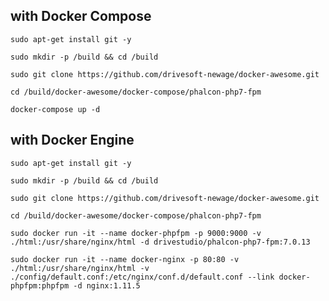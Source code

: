 with Docker Compose
---------------------------------------------------

`sudo apt-get install git -y`

`sudo mkdir -p /build && cd /build`

`sudo git clone https://github.com/drivesoft-newage/docker-awesome.git`

`cd /build/docker-awesome/docker-compose/phalcon-php7-fpm`

`docker-compose up -d`



with Docker Engine
---------------------------------------------------

`sudo apt-get install git -y`

`sudo mkdir -p /build && cd /build`

`sudo git clone https://github.com/drivesoft-newage/docker-awesome.git`

`cd /build/docker-awesome/docker-compose/phalcon-php7-fpm`

`sudo docker run -it --name docker-phpfpm -p 9000:9000 -v ./html:/usr/share/nginx/html -d drivestudio/phalcon-php7-fpm:7.0.13`

`sudo docker run -it --name docker-nginx -p 80:80 -v ./html:/usr/share/nginx/html -v ./config/default.conf:/etc/nginx/conf.d/default.conf --link docker-phpfpm:phpfpm -d nginx:1.11.5`

